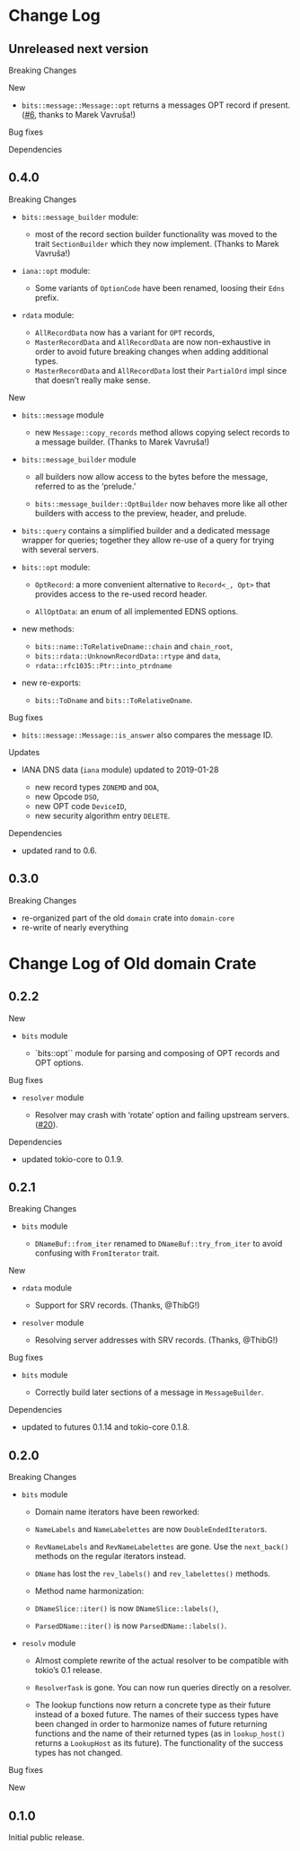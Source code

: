 # Change Log


## Unreleased next version

Breaking Changes

New

* `bits::message::Message::opt` returns a messages OPT record if present.
  ([#6], thanks to Marek Vavruša!)

Bug fixes

Dependencies


[#6]: https://github.com/NLnetLabs/domain/pull/6

## 0.4.0

Breaking Changes

* `bits::message_builder` module:
  * most of the record section builder functionality was moved to the
    trait `SectionBuilder` which they now implement. (Thanks to
    Marek Vavruša!)

* `iana::opt` module:
  * Some variants of `OptionCode` have been renamed, loosing their `Edns`
    prefix.

* `rdata` module:
  * `AllRecordData` now has a variant for `OPT` records,
  * `MasterRecordData` and `AllRecordData` are now non-exhaustive in order to
    avoid future breaking changes when adding additional types.
  * `MasterRecordData` and `AllRecordData` lost their `PartialOrd` impl since
    that doesn’t really make sense.

New

* `bits::message` module

   * new `Message::copy_records` method allows copying select records to
     a message builder.  (Thanks to Marek Vavruša!)

* `bits::message_builder` module

   *  all builders now allow access to the bytes before the message,
      referred to as the ‘prelude.’

   * `bits::message_builder::OptBuilder` now behaves more like all other
     builders with access to the preview, header, and prelude.

* `bits::query` contains a simplified builder and a dedicated message wrapper
  for queries; together they allow re-use of a query for trying with
  several servers.

* `bits::opt` module:

   * `OptRecord`: a more convenient alternative to `Record<_, Opt>` that
     provides access to the re-used record header.

   * `AllOptData`: an enum of all implemented EDNS options.

* new methods:

   * `bits::name::ToRelativeDname::chain` and `chain_root`,
   * `bits::rdata::UnknownRecordData::rtype` and `data`,
   * `rdata::rfc1035::Ptr::into_ptrdname`

* new re-exports:

   * `bits::ToDname` and `bits::ToRelativeDname`.

Bug fixes

* `bits::message::Message::is_answer` also compares the message ID.

Updates

* IANA DNS data (`iana` module) updated to 2019-01-28

   * new record types `ZONEMD` and `DOA`,
   * new Opcode `DSO`,
   * new OPT code `DeviceID`,
   * new security algorithm entry `DELETE`.

Dependencies

* updated rand to 0.6.


## 0.3.0

Breaking Changes

* re-organized part of the old `domain` crate into `domain-core`
* re-write of nearly everything


# Change Log of Old domain Crate

## 0.2.2

New

* `bits` module

   *  `bits::opt`` module for parsing and composing of OPT records and OPT
      options.

Bug fixes

* `resolver` module

   *  Resolver may crash with ‘rotate’ option and failing upstream servers.
      ([#20](https://github.com/partim/domain/issues/20)).

Dependencies

* updated tokio-core to 0.1.9.


## 0.2.1

Breaking Changes

* `bits` module

  *  `DNameBuf::from_iter` renamed to `DNameBuf::try_from_iter` to avoid
     confusing with `FromIterator` trait.

New

* `rdata` module

  *  Support for SRV records. (Thanks, @ThibG!)

* `resolver` module

  * Resolving server addresses with SRV records. (Thanks, @ThibG!)

Bug fixes

* `bits` module

  *  Correctly build later sections of a message in `MessageBuilder`.

Dependencies

* updated to futures 0.1.14 and tokio-core 0.1.8.


## 0.2.0

Breaking Changes

* `bits` module

  *  Domain name iterators have been reworked:

    * `NameLabels` and `NameLabelettes` are now `DoubleEndedIterator`s.

    * `RevNameLabels` and `RevNameLabelettes` are gone. Use the
      `next_back()` methods on the regular iterators instead.

    * `DName` has lost the `rev_labels()` and `rev_labelettes()` methods.
      
  *  Method name harmonization:

    *  `DNameSlice::iter()` is now `DNameSlice::labels()`,
    *  `ParsedDName::iter()` is now `ParsedDName::labels()`.

* `resolv` module

  *  Almost complete rewrite of the actual resolver to be compatible with
     tokio’s 0.1 release.

  *  `ResolverTask` is gone. You can now run queries directly on a
     resolver.

  *  The lookup functions now return a concrete type as their future
     instead of a boxed future. The names of their success types have been
     changed in order to harmonize names of future returning functions and
     the name of their returned types (as in `lookup_host()` returns a
     `LookupHost` as its future). The functionality of the success types
     has not changed.


Bug fixes


New


## 0.1.0

Initial public release.
